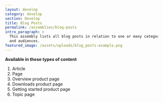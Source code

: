 ```yaml
---
layout: develop
category: develop
section: Develop
title: Blog Posts
permalink: /assemblies/blog-posts
intro_paragraph: >
  This assembly lists all blog posts in relation to one or many category filters
  and audiences.
featured_image: /assets/uploads/blog_posts-example.png
---
```


**Available in these types of content**
1. Article
2. Page
3. Overview product page
4. Downloads product page
5. Getting started product page
6. Topic page
